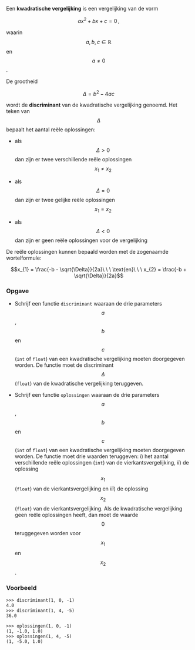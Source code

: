 Een **kwadratische vergelijking** is een vergelijking van de vorm 

$$ax^2 + bx + c = 0\,,$$

waarin $$a, b, c \in \mathbb{R}$$ en $$a \neq 0$$.

De grootheid

$$\Delta = b^2 - 4ac$$

wordt de **discriminant** van de kwadratische vergelijking genoemd. Het teken van $$\Delta$$ bepaalt het aantal reële oplossingen:

- als $$\Delta > 0$$ dan zijn er twee verschillende reële oplossingen $$x_1 \neq x_2$$

- als $$\Delta = 0$$ dan zijn er twee gelijke reële oplossingen $$x_1 = x_2$$

- als $$\Delta < 0$$ dan zijn er geen reële oplossingen voor de vergelijking

De reële oplossingen kunnen bepaald worden met de zogenaamde wortelformule:

$$x_{1} = \frac{-b - \sqrt{\Delta}}{2a}\ \ \ \text{en}\ \ \ x_{2} = \frac{-b + \sqrt{\Delta}}{2a}$$

### Opgave

- Schrijf een functie `discriminant` waaraan de drie parameters $$a$$, $$b$$ en $$c$$ (`int` of `float`) van een kwadratische vergelijking moeten doorgegeven worden. De functie moet de discriminant $$\Delta$$ (`float`) van de kwadratische vergelijking teruggeven.

- Schrijf een functie `oplossingen` waaraan de drie parameters $$a$$, $$b$$ en $$c$$ (`int` of `float`) van een kwadratische vergelijking moeten doorgegeven worden. De functie moet drie waarden teruggeven: *i*) het aantal verschillende reële oplossingen (`int`) van de vierkantsvergelijking, *ii*) de oplossing $$x_1$$ (`float`) van de vierkantsvergelijking en *iii*) de oplossing $$x_2$$ (`float`) van de vierkantsvergelijking. Als de kwadratische vergelijking geen reële oplossingen heeft, dan moet de waarde $$0$$ teruggegeven worden voor $$x_1$$ en $$x_2$$.

### Voorbeeld

```console?lang=python&prompt=>>>
>>> discriminant(1, 0, -1)
4.0
>>> discriminant(1, 4, -5)
36.0

>>> oplossingen(1, 0, -1)
(1, -1.0, 1.0)
>>> oplossingen(1, 4, -5)
(1, -5.0, 1.0)
```
